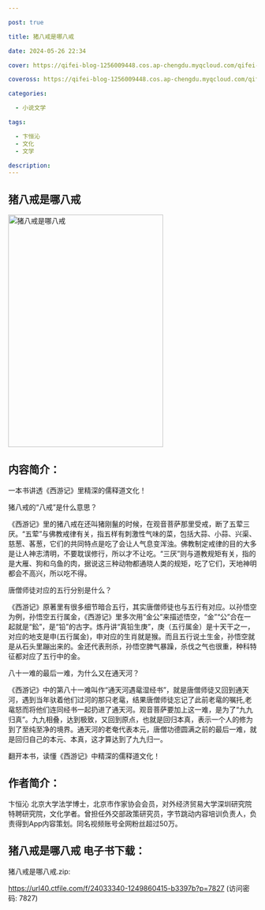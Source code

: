 ```yaml
---

post: true

title: 猪八戒是哪八戒

date: 2024-05-26 22:34

cover: https://qifei-blog-1256009448.cos.ap-chengdu.myqcloud.com/qifei-blog/663d6ea80ea9cb1403cab71c.jpg

coveross: https://qifei-blog-1256009448.cos.ap-chengdu.myqcloud.com/qifei-blog/663d6ea80ea9cb1403cab71c.jpg

categories:

  - 小说文学

tags:

  - 卞恒沁
  - 文化
  - 文学

description:
---
```


## 猪八戒是哪八戒
<img alt="猪八戒是哪八戒" class="aligncenter loading" data-was-processed="true" decoding="async" fetchpriority="high" height="471" src="https://qifei-blog-1256009448.cos.ap-chengdu.myqcloud.com/qifei-blog/663d6ea80ea9cb1403cab71c.jpg " style="cursor: zoom-in;" width="314"/>

## 内容简介：

一本书讲透《西游记》里精深的儒释道文化！

猪八戒的“八戒”是什么意思？

《西游记》里的猪八戒在还叫猪刚鬣的时候，在观音菩萨那里受戒，断了五荤三厌。“五荤”与佛教戒律有关，指五样有刺激性气味的菜，包括大蒜、小蒜、兴渠、慈葱、茖葱，它们的共同特点是吃了会让人气息变浑浊。佛教制定戒律的目的大多是让人神志清明，不要耽误修行，所以才不让吃。“三厌”则与道教规矩有关，指的是大雁、狗和乌鱼的肉，据说这三种动物都通晓人类的规矩，吃了它们，天地神明都会不高兴，所以吃不得。

唐僧师徒对应的五行分别是什么？

《西游记》原著里有很多细节暗合五行，其实唐僧师徒也与五行有对应。以孙悟空为例，孙悟空五行属金，《西游记》里多次用“金公”来描述悟空，“金”“公”合在一起就是“鈆”，是“铅”的古字。炼丹讲“真铅生庚”，庚（五行属金）是十天干之一，对应的地支是申(五行属金)，申对应的生肖就是猴。而且五行说土生金，孙悟空就是从石头里蹦出来的。金还代表刑杀，孙悟空脾气暴躁，杀伐之气也很重，种科特征都对应了五行中的金。

八十一难的最后一难，为什么又在通天河？

《西游记》中的第八十一难叫作“通天河遇鼋湿经书”，就是唐僧师徒又回到通天河，遇到当年驮着他们过河的那只老鼋，结果唐僧师徒忘记了此前老鼋的嘱托,老鼋怒而将他们连同经书一起扔进了通天河。观音菩萨要加上这一难，是为了“九九归真”。九九相叠，达到极致，又回到原点，也就是回归本真，表示一个人的修为到了至纯至净的境界。通天河的老奄代表本元，唐僧功德圆满之前的最后一难，就是回归自己的本元、本真，这才算达到了九九归一。

翻开本书，读懂《西游记》中精深的儒释道文化！

## 作者简介：

卞恒沁 北京大学法学博士，北京市作家协会会员，对外经济贸易大学深圳研究院特聘研究院，文化学者。曾担任外交部政策研究员，字节跳动内容培训负责人，负责得到App内容策划。同名视频账号全网粉丝超过50万。

## 猪八戒是哪八戒 电子书下载：
猪八戒是哪八戒.zip: 

https://url40.ctfile.com/f/24033340-1249860415-b3397b?p=7827 (访问密码: 7827)
